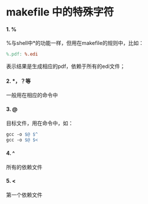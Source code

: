 # makefile 中的特殊字符

#### 1. %

%与shell中*的功能一样，但用在makefile的规则中，比如：

```makefile
%.pdf: %.edi
```

表示结果是生成相应的pdf，依赖于所有的edi文件；

#### 2. *，？等

一般用在相应的命令中

#### 3. @

目标文件，用在命令中，如：

```makefile
gcc -o $@ $^
gcc -o $@ $<
```

#### 4. ^

所有的依赖文件

#### 5. <

第一个依赖文件

